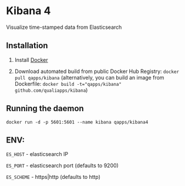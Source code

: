 Kibana 4
==============
Visualize time-stamped data from Elasticsearch

Installation
--------------

1. Install [Docker](https://www.docker.com)

2. Download automated build from public Docker Hub Registry: `docker pull qapps/kibana`
(alternatively, you can build an image from Dockerfile: `docker build -t="qapps/kibana" github.com/qualiapps/kibana`)

Running the daemon
-----------------

`docker run -d -p 5601:5601 --name kibana qapps/kibana4`

ENV:
-----------------

`ES_HOST` - elasticsearch IP

`ES_PORT` - elasticsearch port (defaults to 9200)

`ES_SCHEME` - https|http (defaults to http)

